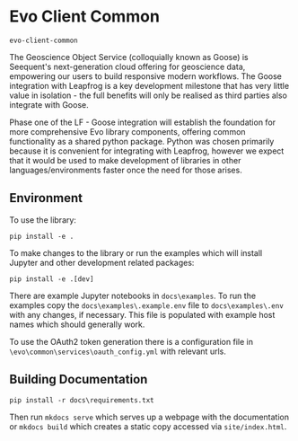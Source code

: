 # Evo Client Common

`evo-client-common`

The Geoscience Object Service (colloquially known as Goose) is Seequent's next-generation cloud offering for geoscience
data, empowering our users to build responsive modern workflows. The Goose integration with Leapfrog is a key
development milestone that has very little value in isolation - the full benefits will only be realised as third
parties also integrate with Goose.

Phase one of the LF - Goose integration will establish the foundation for more comprehensive Evo library components,
offering common functionality as a shared python package. Python was chosen primarily because it is convenient for
integrating with Leapfrog, however we expect that it would be used to make development of libraries in other
languages/environments faster once the need for those arises.


## Environment

To use the library:

`pip install -e .`

To make changes to the library or run the examples which will install Jupyter and other development related packages:

`pip install -e .[dev]`

There are example Jupyter notebooks in `docs\examples`. To run the examples copy the `docs\examples\.example.env` file to 
`docs\examples\.env` with any changes, if necessary. This file is populated with example host names which should 
generally work.

To use the OAuth2 token generation there is a configuration file in `\evo\common\services\oauth_config.yml` with 
relevant urls.

## Building Documentation

`pip install -r docs\requirements.txt`

Then run `mkdocs serve` which serves up a webpage with the documentation or `mkdocs build` which creates a static copy accessed via `site/index.html`.
